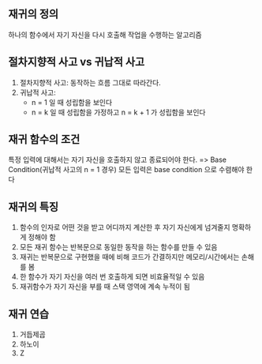 ## 재귀의 정의
하나의 함수에서 자기 자신을 다시 호출해 작업을 수행하는 알고리즘

## 절차지향적 사고 vs 귀납적 사고
1. 절차지향적 사고: 동작하는 흐름 그대로 따라간다.
2. 귀납적 사고:
    - n = 1 일 때 성립함을 보인다
    - n = k 일 때 성립함을 가정하고 n = k + 1 가 성립함을 보인다

## 재귀 함수의 조건
특정 입력에 대해서는 자기 자신을 호출하지 않고 종료되어야 한다. => Base Condition(귀납적 사고의 n = 1 경우)
모든 입력은 base condition 으로 수렴해야 한다

## 재귀의 특징
1. 함수의 인자로 어떤 것을 받고 어디까지 계산한 후 자기 자신에게 넘겨줄지 명확하게 정해야 함
2. 모든 재귀 함수는 반복문으로 동일한 동작을 하는 함수를 만들 수 있음
3. 재귀는 반복문으로 구현했을 때에 비해 코드가 간결하지만 메모리/시간에서는 손해를 봄
4. 한 함수가 자기 자신을 여러 번 호출하게 되면 비효율적일 수 있음
5. 재귀함수가 자기 자신을 부를 때 스택 영역에 계속 누적이 됨

## 재귀 연습
1. 거듭제곱
2. 하노이
3. Z